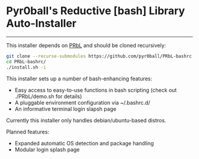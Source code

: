# Pyr0ball's Reductive [bash] Library Auto-Installer

---

This installer depends on [PRbL](https://github.com/pyr0ball/PRbL-bashrc.git) and should be cloned recursively:

```bash
git clone --recurse-submodules https://github.com/pyr0ball/PRbL-bashrc.git
cd PRbL-bashrc/
./install.sh -i
```

This installer sets up a number of bash-enhancing features:

- Easy access to easy-to-use functions in bash scripting (check out ./PRbL/demo.sh for details)
- A pluggable environment configuration via ~/.bashrc.d/
- An informative terminal login slapsh page

Currently this installer only handles debian/ubuntu-based distros.

Planned features:

- Expanded automatic OS detection and package handling
- Modular login splash page
